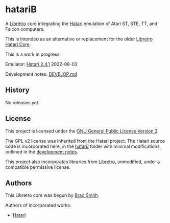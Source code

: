 # hatariB

A [Libretro](https://www.libretro.com/) core integrating the [Hatari](https://hatari.tuxfamily.org/) emulation of Atari ST, STE, TT, and Falcon computers.

This is intended as an alternative or replacement for the older [Libretro Hatari Core](https://github.com/libretro/hatari).

This is a work in progress.

Emulator: [Hatari 2.4.1](https://git.tuxfamily.org/hatari/hatari.git/tag/?id=v2.4.1) 2022-08-03

Development notes: [DEVELOP.md](DEVELOP.md)

## History

No releases yet.

## License

This project is licensed under the [GNU General Public License Version 2](LICENSE).

The GPL v2 license was inherited from the Hatari project. The Hatari source code is incorporated here, in the [hatari/](hatari/) folder with minimal modifications, outlined in the [development notes](DEVELOP.md).

This project also incorporates libraries from [Libretro](https://github.com/libretro/), unmodified, under a compatible permissive license.

## Authors

This Libretro core was begun by [Brad Smith](https://github.com/bbbradsmith).

Authors of incorporated works:
* [Hatari](hatari/doc/authors.txt)
